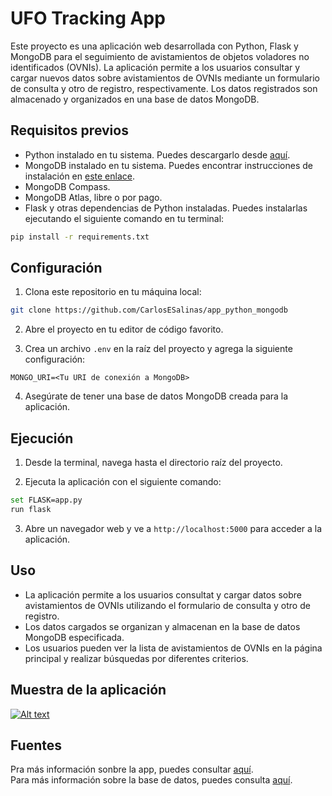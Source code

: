 # UFO Tracking App

Este proyecto es una aplicación web desarrollada con Python, Flask y MongoDB para el seguimiento de avistamientos de objetos voladores no identificados (OVNIs). 
La aplicación permite a los usuarios consultar y cargar nuevos datos sobre avistamientos de OVNIs mediante un formulario de consulta y otro de registro, respectivamente. 
Los datos registrados son almacenado y organizados en una base de datos MongoDB.

## Requisitos previos

- Python instalado en tu sistema. Puedes descargarlo desde [aquí](https://www.python.org/downloads/).
- MongoDB instalado en tu sistema. Puedes encontrar instrucciones de instalación en [este enlace](https://docs.mongodb.com/manual/installation/).
- MongoDB Compass.
- MongoDB Atlas, libre o por pago. 
- Flask y otras dependencias de Python instaladas. Puedes instalarlas ejecutando el siguiente comando en tu terminal:


```bash
pip install -r requirements.txt
```

## Configuración

1. Clona este repositorio en tu máquina local:

```bash
git clone https://github.com/CarlosESalinas/app_python_mongodb
```

2. Abre el proyecto en tu editor de código favorito.

3. Crea un archivo `.env` en la raíz del proyecto y agrega la siguiente configuración:

```plaintext
MONGO_URI=<Tu URI de conexión a MongoDB>
```

4. Asegúrate de tener una base de datos MongoDB creada para la aplicación.

## Ejecución

1. Desde la terminal, navega hasta el directorio raíz del proyecto.

2. Ejecuta la aplicación con el siguiente comando:

```bash
set FLASK=app.py
run flask
```

3. Abre un navegador web y ve a `http://localhost:5000` para acceder a la aplicación.

## Uso

- La aplicación permite a los usuarios consultat y cargar datos sobre avistamientos de OVNIs utilizando el formulario de consulta y otro de registro.
- Los datos cargados se organizan y almacenan en la base de datos MongoDB especificada.
- Los usuarios pueden ver la lista de avistamientos de OVNIs en la página principal y realizar búsquedas por diferentes criterios.

## Muestra de la aplicación 


[![Alt text](https://img.youtube.com/vi/VvGRgHIcRfU/0.jpg)](https://www.youtube.com/watch?v=VvGRgHIcRfU)




## Fuentes
Pra más información sonbre la app, puedes consultar [aquí](https://www.mongodb.com/developer/languages/python/flask-app-ufo-tracking/#submit-new-ufo-sighting-and-write-to-database).<br>
Para más información sobre la base de datos, puedes consulta [aquí](https://www.kaggle.com/datasets/NUFORC/ufo-sightings?select=scrubbed.csv).
